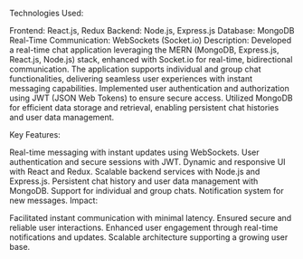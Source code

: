 Technologies Used:

Frontend: React.js, Redux
Backend: Node.js, Express.js
Database: MongoDB
Real-Time Communication: WebSockets (Socket.io)
Description:
Developed a real-time chat application leveraging the MERN (MongoDB, Express.js, React.js, Node.js) stack, enhanced with Socket.io for real-time, bidirectional communication. The application supports individual and group chat functionalities, delivering seamless user experiences with instant messaging capabilities. Implemented user authentication and authorization using JWT (JSON Web Tokens) to ensure secure access. Utilized MongoDB for efficient data storage and retrieval, enabling persistent chat histories and user data management.

Key Features:

Real-time messaging with instant updates using WebSockets.
User authentication and secure sessions with JWT.
Dynamic and responsive UI with React and Redux.
Scalable backend services with Node.js and Express.js.
Persistent chat history and user data management with MongoDB.
Support for individual and group chats.
Notification system for new messages.
Impact:

Facilitated instant communication with minimal latency.
Ensured secure and reliable user interactions.
Enhanced user engagement through real-time notifications and updates.
Scalable architecture supporting a growing user base.
